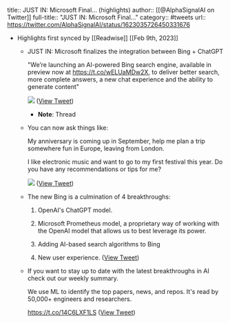 title:: JUST IN: Microsoft Final... (highlights)
author:: [[@AlphaSignalAI on Twitter]]
full-title:: "JUST IN: Microsoft Final..."
category:: #tweets
url:: https://twitter.com/AlphaSignalAI/status/1623035726450331676

- Highlights first synced by [[Readwise]] [[Feb 9th, 2023]]
	- JUST IN: Microsoft finalizes the integration between Bing + ChatGPT
	  
	  "We’re launching an AI-powered Bing search engine, available in preview now at https://t.co/wELUaMDw2X, to deliver better search, more complete answers, a new chat experience and the ability to generate content" 
	  
	  ![](https://pbs.twimg.com/media/FoYuW1EXsAAx6e1.jpg) ([View Tweet](https://twitter.com/AlphaSignalAI/status/1623035726450331676))
		- **Note**: Thread
	- You can now ask things like:
	  
	  My anniversary is coming up in September, help me plan a trip somewhere fun in Europe, leaving from London.
	  
	  I like electronic music and want to go to my first festival this year. Do you have any recommendations or tips for me? 
	  
	  ![](https://pbs.twimg.com/media/FoYvFxfXEBQyH-8.jpg) ([View Tweet](https://twitter.com/AlphaSignalAI/status/1623036536680812561))
	- The new Bing is a culmination of 4 breakthroughs:
	  
	  1. OpenAI's ChatGPT model.
	  
	  2. Microsoft Prometheus model, a proprietary way of working with the OpenAI model that allows us to best leverage its power.
	  
	  3. Adding AI-based search algorithms to Bing
	  
	  4. New user experience. ([View Tweet](https://twitter.com/AlphaSignalAI/status/1623038659204206592))
	- If you want to stay up to date with the latest breakthroughs in AI check out our weekly summary. 
	  
	  We use ML to identify the top papers, news, and repos. It's read by 50,000+ engineers and researchers.
	  
	  https://t.co/14C6LXF1LS ([View Tweet](https://twitter.com/AlphaSignalAI/status/1623040603045957720))
